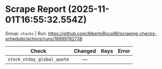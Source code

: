 # Scrape Report (2025-11-01T16:55:32.554Z)

Group: `stocks`  |  Run: https://github.com/AlbertoRoca96/scraping-checks-scheduler/actions/runs/18999782738

| Check | Changed | Keys | Error |
|---|:---:|:--|:--|
| `stock_ntdoy_global_quote` | — |  |  |
